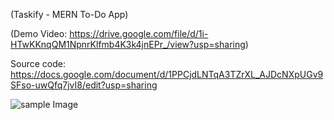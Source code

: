 

(Taskify - MERN To-Do App)

(Demo Video: https://drive.google.com/file/d/1i-HTwKKnqQM1NpnrKlfmb4K3k4jnEPr_/view?usp=sharing)

Source code: https://docs.google.com/document/d/1PPCjdLNTqA3TZrXL_AJDcNXpUGv9SFso-uwQfq7jvI8/edit?usp=sharing


![sample Image](https://drive.google.com/uc?export=view&id=1jTSumCJlx1U8tA95D9otRVab5o95BlMX)


